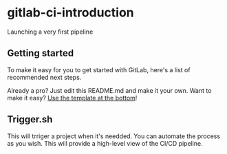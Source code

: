 # gitlab-ci-introduction

Launching a very first pipeline

## Getting started

To make it easy for you to get started with GitLab, here's a list of recommended next steps.

Already a pro? Just edit this README.md and make it your own. Want to make it easy? [Use the template at the bottom](#editing-this-readme)!

## Trigger.sh 
This will trriger a project when it's needded.
You can automate the process as you wish. 
This will provide a high-level view of the CI/CD pipeline.